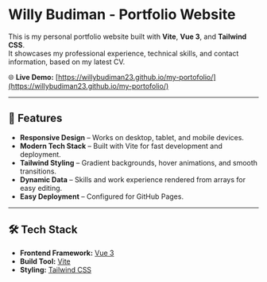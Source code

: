 # Willy Budiman - Portfolio Website

This is my personal portfolio website built with **Vite**, **Vue 3**, and **Tailwind CSS**.  
It showcases my professional experience, technical skills, and contact information, based on my latest CV.

🌐 **Live Demo:** [https://willybudiman23.github.io/my-portofolio/](https://willybudiman23.github.io/my-portofolio/)

---

## 📌 Features
- **Responsive Design** – Works on desktop, tablet, and mobile devices.
- **Modern Tech Stack** – Built with Vite for fast development and deployment.
- **Tailwind Styling** – Gradient backgrounds, hover animations, and smooth transitions.
- **Dynamic Data** – Skills and work experience rendered from arrays for easy editing.
- **Easy Deployment** – Configured for GitHub Pages.

---

## 🛠️ Tech Stack
- **Frontend Framework:** [Vue 3](https://vuejs.org/)
- **Build Tool:** [Vite](https://vitejs.dev/)
- **Styling:** [Tailwind CSS](https://tailwindcss.com/)


